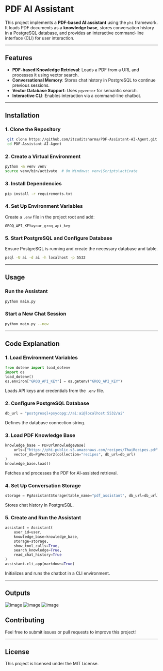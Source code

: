 # PDF AI Assistant

This project implements a **PDF-based AI assistant** using the `phi` framework. It loads PDF documents as a **knowledge base**, stores conversation history in a PostgreSQL database, and provides an interactive command-line interface (CLI) for user interaction.

---

## Features
- **PDF-based Knowledge Retrieval**: Loads a PDF from a URL and processes it using vector search.
- **Conversational Memory**: Stores chat history in PostgreSQL to continue previous sessions.
- **Vector Database Support**: Uses `pgvector` for semantic search.
- **Interactive CLI**: Enables interaction via a command-line chatbot.

---

## Installation

### 1. Clone the Repository
```bash
 git clone https://github.com/itzuditsharma/PDF-Assistant-AI-Agent.git
 cd PDF-Assistant-AI-Agent
```

### 2. Create a Virtual Environment
```bash
python -m venv venv
source venv/bin/activate  # On Windows: venv\Scripts\activate
```

### 3. Install Dependencies
```bash
pip install -r requirements.txt
```

### 4. Set Up Environment Variables
Create a `.env` file in the project root and add:
```env
GROQ_API_KEY=your_groq_api_key
```

### 5. Start PostgreSQL and Configure Database
Ensure PostgreSQL is running and create the necessary database and table.
```bash
psql -U ai -d ai -h localhost -p 5532
```

---

## Usage

### Run the Assistant
```bash
python main.py
```

### Start a New Chat Session
```bash
python main.py --new
```

---

## Code Explanation

### 1. Load Environment Variables
```python
from dotenv import load_dotenv
import os
load_dotenv()
os.environ["GROQ_API_KEY"] = os.getenv("GROQ_API_KEY")
```
Loads API keys and credentials from the `.env` file.

### 2. Configure PostgreSQL Database
```python
db_url = "postgresql+psycopg://ai:ai@localhost:5532/ai"
```
Defines the database connection string.

### 3. Load PDF Knowledge Base
```python
knowledge_base = PDFUrlKnowledgeBase(
    urls=["https://phi-public.s3.amazonaws.com/recipes/ThaiRecipes.pdf"],
    vector_db=PgVector2(collection="recipes", db_url=db_url)
)
knowledge_base.load()
```
Fetches and processes the PDF for AI-assisted retrieval.

### 4. Set Up Conversation Storage
```python
storage = PgAssistantStorage(table_name="pdf_assistant", db_url=db_url)
```
Stores chat history in PostgreSQL.

### 5. Create and Run the Assistant
```python
assistant = Assistant(
    user_id=user,
    knowledge_base=knowledge_base,
    storage=storage,
    show_tool_calls=True,
    search_knowledge=True,
    read_chat_history=True
)
assistant.cli_app(markdown=True)
```
Initializes and runs the chatbot in a CLI environment.

---

## Outputs
![image](https://github.com/user-attachments/assets/45f182bf-1875-4d05-9db4-13c378fc4a38)
![image](https://github.com/user-attachments/assets/5945d014-2e80-43af-a802-8022eb0e368c)
![image](https://github.com/user-attachments/assets/63f2d153-5cff-49e4-a69c-c231328d01ef)



## Contributing
Feel free to submit issues or pull requests to improve this project!

---

## License
This project is licensed under the MIT License.

